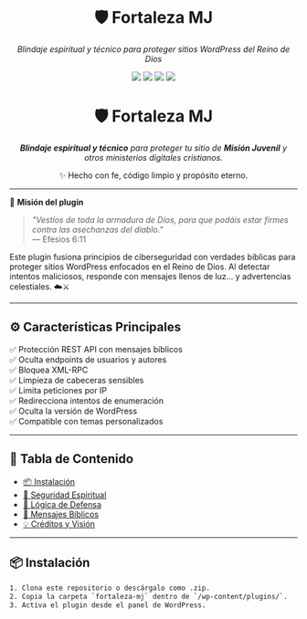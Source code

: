 
<h1 align="center">🛡️ Fortaleza MJ</h1>
<p align="center"><em>Blindaje espiritual y técnico para proteger sitios WordPress del Reino de Dios</em></p>

<p align="center">
  <img src="https://img.shields.io/badge/WordPress-Compatible-blue?logo=wordpress&style=flat-square" />
  <img src="https://img.shields.io/badge/PHP-7.4+-777bb4?logo=php&style=flat-square" />
  <img src="https://img.shields.io/badge/Security-Focused-critical?style=flat-square&logo=shield" />
  <img src="https://img.shields.io/badge/License-MIT-blue?style=flat-square" />
</p>





<h1 align="center">🛡️ Fortaleza MJ</h1>
<p align="center">
  <em><strong>Blindaje espiritual y técnico</strong> para proteger tu sitio de <strong>Misión Juvenil</strong> y otros ministerios digitales cristianos.</em>
</p>
<p align="center">
  ✨ Hecho con fe, código limpio y propósito eterno.
</p>

---

🎯 **Misión del plugin**
> *"Vestíos de toda la armadura de Dios, para que podáis estar firmes contra las asechanzas del diablo."*  
> — Efesios 6:11

Este plugin fusiona principios de ciberseguridad con verdades bíblicas para proteger sitios WordPress enfocados en el Reino de Dios. Al detectar intentos maliciosos, responde con mensajes llenos de luz… y advertencias celestiales. ☁️⚔️

---

## ⚙️ Características Principales

✅ Protección REST API con mensajes bíblicos  
✅ Oculta endpoints de usuarios y autores  
✅ Bloquea XML-RPC  
✅ Limpieza de cabeceras sensibles  
✅ Limita peticiones por IP  
✅ Redirecciona intentos de enumeración  
✅ Oculta la versión de WordPress  
✅ Compatible con temas personalizados

---

## 📜 Tabla de Contenido

- [📦 Instalación](#instalación)
- [🔐 Seguridad Espiritual](#seguridad-espiritual)
- [🧠 Lógica de Defensa](#lógica-de-defensa)
- [📘 Mensajes Bíblicos](#mensajes-bíblicos)
- [💡 Créditos y Visión](#créditos-y-visión)

---

## 📦 Instalación

```bash
1. Clona este repositorio o descárgalo como .zip.
2. Copia la carpeta `fortaleza-mj` dentro de `/wp-content/plugins/`.
3. Activa el plugin desde el panel de WordPress.
